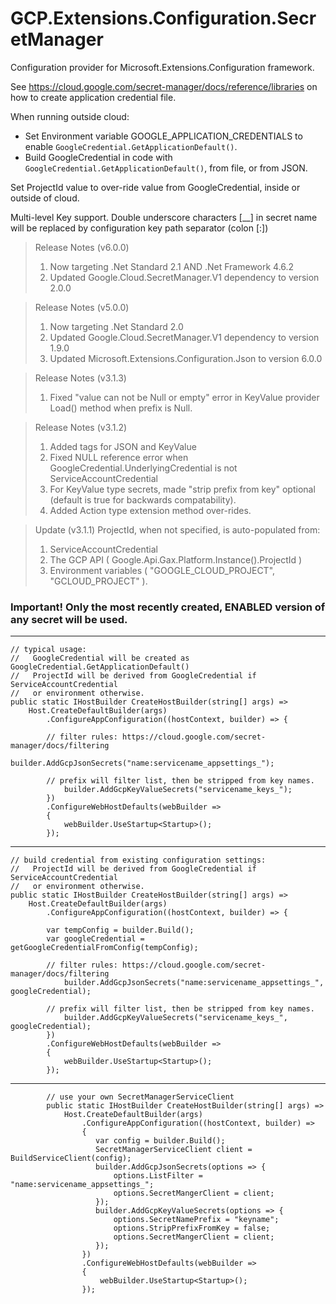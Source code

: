 # GCP.Extensions.Configuration.SecretManager

Configuration provider for Microsoft.Extensions.Configuration framework.

See https://cloud.google.com/secret-manager/docs/reference/libraries on how to create application credential file.

When running outside cloud:
 - Set Environment variable GOOGLE_APPLICATION_CREDENTIALS to enable `GoogleCredential.GetApplicationDefault()`.
 - Build GoogleCredential in code with `GoogleCredential.GetApplicationDefault()`, from file, or from JSON.

Set ProjectId value to over-ride value from GoogleCredential, inside or outside of cloud.

Multi-level Key support. Double underscore characters [__] in secret name will be replaced by configuration key path separator (colon [:])

> Release Notes (v6.0.0)
> 1. Now targeting .Net Standard 2.1 AND .Net Framework 4.6.2
> 2. Updated Google.Cloud.SecretManager.V1 dependency to version 2.0.0

> Release Notes (v5.0.0)
> 1. Now targeting .Net Standard 2.0
> 2. Updated Google.Cloud.SecretManager.V1 dependency to version 1.9.0
> 3. Updated Microsoft.Extensions.Configuration.Json to version 6.0.0

> Release Notes (v3.1.3)
> 1. Fixed "value can not be Null or empty" error in KeyValue provider Load() method when prefix is Null.

> Release Notes (v3.1.2)
> 1. Added tags for JSON and KeyValue
> 2. Fixed NULL reference error when GoogleCredential.UnderlyingCredential is not ServiceAccountCredential
> 3. For KeyValue type secrets, made "strip prefix from key" optional (default is true for backwards compatability).
> 4. Added Action type extension method over-rides.

> Update (v3.1.1) ProjectId, when not specified, is auto-populated from:
> 1. ServiceAccountCredential
> 2. The GCP API ( Google.Api.Gax.Platform.Instance().ProjectId )  
> 3. Environment variables ( "GOOGLE_CLOUD_PROJECT", "GCLOUD_PROJECT" ).

### Important! Only the most recently created, ENABLED version of any secret will be used.

---
```
// typical usage:
//   GoogleCredential will be created as GoogleCredential.GetApplicationDefault()
//   ProjectId will be derived from GoogleCredential if ServiceAccountCredential
//   or environment otherwise.
public static IHostBuilder CreateHostBuilder(string[] args) =>
    Host.CreateDefaultBuilder(args)
        .ConfigureAppConfiguration((hostContext, builder) => {

        // filter rules: https://cloud.google.com/secret-manager/docs/filtering
            builder.AddGcpJsonSecrets("name:servicename_appsettings_");

        // prefix will filter list, then be stripped from key names.
            builder.AddGcpKeyValueSecrets("servicename_keys_");
        })
        .ConfigureWebHostDefaults(webBuilder =>
        {
            webBuilder.UseStartup<Startup>();
        });

```
---
```
// build credential from existing configuration settings:
//   ProjectId will be derived from GoogleCredential if ServiceAccountCredential
//   or environment otherwise.
public static IHostBuilder CreateHostBuilder(string[] args) =>
    Host.CreateDefaultBuilder(args)
        .ConfigureAppConfiguration((hostContext, builder) => {

        var tempConfig = builder.Build();
        var googleCredential = getGoogleCredentialFromConfig(tempConfig);

        // filter rules: https://cloud.google.com/secret-manager/docs/filtering
            builder.AddGcpJsonSecrets("name:servicename_appsettings_", googleCredential);

        // prefix will filter list, then be stripped from key names.
            builder.AddGcpKeyValueSecrets("servicename_keys_", googleCredential);
        })
        .ConfigureWebHostDefaults(webBuilder =>
        {
            webBuilder.UseStartup<Startup>();
        });

```
---
```
        // use your own SecretManagerServiceClient
        public static IHostBuilder CreateHostBuilder(string[] args) =>
            Host.CreateDefaultBuilder(args)
                .ConfigureAppConfiguration((hostContext, builder) =>
                {
                   var config = builder.Build();
                   SecretManagerServiceClient client = BuildServiceClient(config);
                   builder.AddGcpJsonSecrets(options => {
                       options.ListFilter = "name:servicename_appsettings_";
                       options.SecretMangerClient = client;
                   });
                   builder.AddGcpKeyValueSecrets(options => {
                       options.SecretNamePrefix = "keyname";
                       options.StripPrefixFromKey = false;
                       options.SecretMangerClient = client;
                   });
                })
                .ConfigureWebHostDefaults(webBuilder =>
                {
                    webBuilder.UseStartup<Startup>();
                });
```